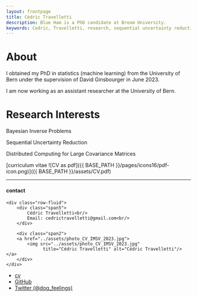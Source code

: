 ```yaml
---
layout: frontpage
title: Cédric Travelletti
description: Blue Ham is a PhD candidate at Broom University. 
keywords: Cedric, Travelletti, research, sequential uncertainty reduction, gaussian process, inverse problem
---
```


# About


I obtained my PhD in statistics (machine learning) from the University of Bern 
under the supervision of David Ginsbourger in June 2023.


I am now working as an assistant researcher at the University of Bern.


# Research Interests

Bayesian Inverse Problems 


Sequential Uncertainty Reduction 


Distributed Computing for Large Covariance Matrices



[curriculum vitae ![CV as pdf]({{ BASE_PATH }}/pages/icons16/pdf-icon.png)]({{ BASE_PATH }}/assets/CV.pdf)<br/>


---


<div class="container">
<h4><a name="contact"></a>contact</h4>

    <div class="row-fluid">
        <div class="span5">
            Cédric Travelletti<br/>
            Email: cedrictravelletti@gmail.com<br/>
        </div>

        <div class="span2">
        <a href="../assets/photo_CV_IMSV_2023.jpg">
            <img src="../assets/photo_CV_IMSV_2023.jpg"
                  title="Cédric Travelletti" alt="Cédric Travelletti"/></a>
        </div>
    </div>
</div>

<div class="navbar">
  <div class="navbar-inner">
      <ul class="nav">
          <li><a href="{{ BASE_PATH }}/assets/CV.pdf">cv</a></li>
          <li><a href="https://github.com/CedricTravelletti">GitHub</a></li>
          <li><a href="https://twitter.com/dog_feelings">Twitter (@dog_feelings)</a></li>
      </ul>
  </div>
</div>
